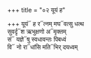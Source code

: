 +++
title = "०२ यूयं ह"

+++
यूयं᳓ ह र᳓त्नम् मघ᳓वत्सु धत्थ  
सुवर्दृ᳓श ऋभुक्षणो अ᳓मृक्तम्  
सं᳓ यज्ञे᳓षु स्वधावन्तः पिबध्वं  
वि᳓ नो रा᳓धांसि मति᳓भिर् दयध्वम्